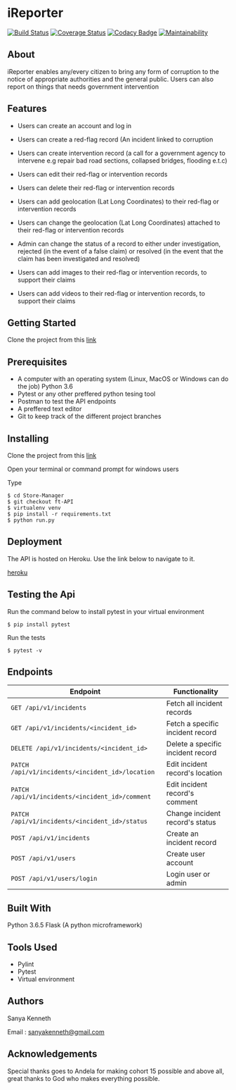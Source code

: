 # iReporter

 [![Build Status](https://travis-ci.org/sanya-kenneth/ireporter.svg?branch=develop)](https://travis-ci.org/sanya-kenneth/ireporter) [![Coverage Status](https://coveralls.io/repos/github/sanya-kenneth/ireporter/badge.svg?branch=database)](https://coveralls.io/github/sanya-kenneth/ireporter?branch=database) [![Codacy Badge](https://api.codacy.com/project/badge/Grade/66cc30326bca466d990d32aabd8a2158)](https://www.codacy.com/app/sanya-kenneth/ireporter?utm_source=github.com&amp;utm_medium=referral&amp;utm_content=sanya-kenneth/ireporter&amp;utm_campaign=Badge_Grade) [![Maintainability](https://api.codeclimate.com/v1/badges/1a992289cc5d60ebd6c6/maintainability)](https://codeclimate.com/github/sanya-kenneth/ireporter/maintainability)

## About

iReporter enables any/every citizen to bring any form of corruption to the notice of appropriate authorities and the general public. Users can also report on things that needs government intervention

## Features

- Users can create an account and log in

- Users can create a red-flag record (An incident linked to corruption

- Users can create intervention record (a call for a government agency to intervene e.g repair bad road sections, collapsed bridges, flooding e.t.c)

- Users can edit their red-flag or intervention records

- Users can delete their red-flag or intervention records

- Users can add geolocation (Lat Long Coordinates) to their red-flag or intervention records

- Users can change the geolocation (Lat Long Coordinates) attached to their red-flag or intervention records

- Admin can change the status of a record to either under investigation, rejected (in the event of a false claim) or resolved (in the event that the claim has been investigated and resolved)

- Users can add images to their red-flag or intervention records, to support their claims

- Users can add videos to their red-flag or intervention records, to support their claims

## Getting Started

Clone the project from this [link](https://github.com/sanya-kenneth/ireporter)

## Prerequisites

* A computer with an operating system (Linux, MacOS or Windows can do the job)
  Python 3.6
* Pytest or any other preffered python tesing tool
* Postman to test the API endpoints
* A preffered text editor
* Git to keep track of the different project branches

## Installing

Clone the project from this [link](https://github.com/sanya-kenneth/ireporter)

Open your terminal or command prompt for windows users

Type

```
$ cd Store-Manager
$ git checkout ft-API
$ virtualenv venv
$ pip install -r requirements.txt
$ python run.py
```

## Deployment

The API is hosted on Heroku. Use the link below to navigate to it.

[heroku](https://ireporterch2.herokuapp.com/)

## Testing the Api

Run the command below to install pytest in your virtual environment

`$ pip install pytest`

Run the tests

`$ pytest -v`

## Endpoints

| Endpoint          | Functionality |
| --------          |     --------- |
| `GET /api/v1/incidents` | Fetch all incident records |
| `GET /api/v1/incidents/<incident_id>` | Fetch a specific incident record |
| `DELETE /api/v1/incidents/<incident_id>` | Delete a specific incident record |
| `PATCH /api/v1/incidents/<incident_id>/location` | Edit incident record's location |
| `PATCH /api/v1/incidents/<incident_id>/comment` | Edit incident record's comment |
| `PATCH /api/v1/incidents/<incident_id>/status` | Change incident record's status |
| `POST /api/v1/incidents` | Create an incident record |
| `POST /api/v1/users` | Create user account |
| `POST /api/v1/users/login` | Login user or admin |

## Built With

 Python 3.6.5
 Flask (A python microframework)

## Tools Used

* Pylint
* Pytest
* Virtual environment

## Authors

Sanya Kenneth

Email  : sanyakenneth@gmail.com

## Acknowledgements

Special thanks goes to Andela for making cohort 15 possible and above all, great thanks to God who makes everything possible.